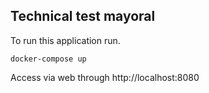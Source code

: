 ## Technical test mayoral

To run this application run.

    docker-compose up

Access via web through http://localhost:8080
